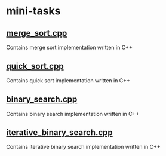 # mini-tasks
## [merge_sort.cpp](https://github.com/e-hengirmen/mini-tasks/blob/master/sort/merge_sort.cpp)
Contains merge sort implementation written in C++
## [quick_sort.cpp](https://github.com/e-hengirmen/mini-tasks/blob/master/sort/quick_sort.cpp)
Contains quick sort implementation written in C++
## [binary_search.cpp](https://github.com/e-hengirmen/mini-tasks/blob/master/search/binary_search.cpp)
Contains binary search implementation written in C++
## [iterative_binary_search.cpp](https://github.com/e-hengirmen/mini-tasks/blob/master/search/iterative_binary_search.cpp)
Contains iterative binary search implementation written in C++
